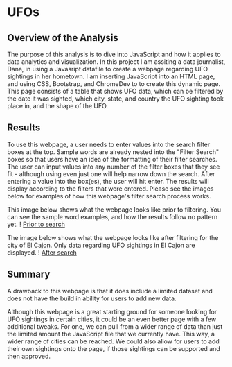 # UFOs

## Overview of the Analysis

The purpose of this analysis is to dive into JavaScript and how it applies to data analytics and visualization. In this project I am assiting a data journalist, Dana, in using a Javasript datafile to create a webpage regarding UFO sightings in her hometown. I am inserting JavaScript into an HTML page, and using CSS, Bootstrap, and ChromeDev to to create this dynamic page. This page consists of a table that shows UFO data, which can be filtered by the date it was sighted, which city, state, and country the UFO sighting took place in, and the shape of the UFO. 

## Results 

To use this webpage, a user needs to enter values into the search filter boxes at the top. Sample words are already nested into the "Filter Search" boxes so that users have an idea of the formatting of their filter searches. The user can input values into any number of the filter boxes that they see fit - although using even just one will help narrow down the search. After entering a value into the box(es), the user will hit enter. The results will display according to the filters that were entered. Please see the images below for examples of how this webpage's filter search process works. 

This image below shows what the webpage looks like prior to filtering. You can see the sample word examples, and how the results follow no pattern yet.
! [Prior to search](static\images\prior_to_search.png)

The image below shows what the webpage looks like after filtering for the city of El Cajon. Only data regarding UFO sightings in El Cajon are displayed. 
! [After search](static\images\post_search.png)

## Summary

A drawback to this webpage is that it does include a limited dataset and does not have the build in ability for users to add new data. 

Although this webpage is a great starting ground for someone looking for UFO sightings in certain cities, it could be an even better page with a few additional tweaks. For one, we can pull from a wider range of data than just the limited amount the JavaScript file that we currently have. This way, a wider range of cities can be reached. We could also allow for users to add their own sightings onto the page, if those sightings can be supported and then approved. 



